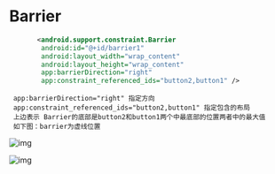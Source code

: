 # Barrier

```xml
       <android.support.constraint.Barrier
        android:id="@+id/barrier1"
        android:layout_width="wrap_content"
        android:layout_height="wrap_content"
        app:barrierDirection="right"
        app:constraint_referenced_ids="button2,button1" />
```

```
 app:barrierDirection="right" 指定方向
 app:constraint_referenced_ids="button2,button1" 指定包含的布局
 上边表示 Barrier的底部是button2和button1两个中最底部的位置两者中的最大值
 如下图：barrier为虚线位置
```

![img](https://img-blog.csdn.net/20180613135111445)

![img](https://img-blog.csdn.net/20180613135124454)